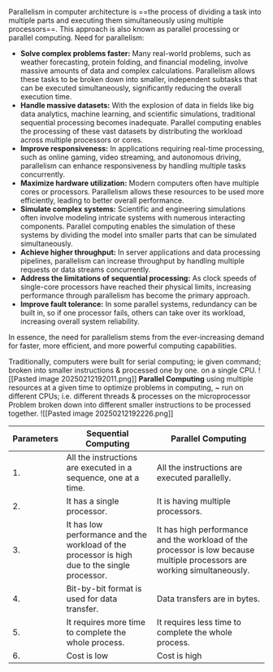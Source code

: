 Parallelism in computer architecture is ==the process of dividing a task into multiple parts and executing them simultaneously using multiple processors==. This approach is also known as parallel processing or parallel computing.
 Need for parallelism:
- **Solve complex problems faster:** Many real-world problems, such as weather forecasting, protein folding, and financial modeling, involve massive amounts of data and complex calculations. Parallelism allows these tasks to be broken down into smaller, independent subtasks that can be executed simultaneously, significantly reducing the overall execution time.
- **Handle massive datasets:** With the explosion of data in fields like big data analytics, machine learning, and scientific simulations, traditional sequential processing becomes inadequate. Parallel computing enables the processing of these vast datasets by distributing the workload across multiple processors or cores.
- **Improve responsiveness:** In applications requiring real-time processing, such as online gaming, video streaming, and autonomous driving, parallelism can enhance responsiveness by handling multiple tasks concurrently.
- **Maximize hardware utilization:** Modern computers often have multiple cores or processors. Parallelism allows these resources to be used more efficiently, leading to better overall performance.
- **Simulate complex systems:** Scientific and engineering simulations often involve modeling intricate systems with numerous interacting components. Parallel computing enables the simulation of these systems by dividing the model into smaller parts that can be simulated simultaneously.
- **Achieve higher throughput:** In server applications and data processing pipelines, parallelism can increase throughput by handling multiple requests or data streams concurrently.
- **Address the limitations of sequential processing:** As clock speeds of single-core processors have reached their physical limits, increasing performance through parallelism has become the primary approach.
- **Improve fault tolerance:** In some parallel systems, redundancy can be built in, so if one processor fails, others can take over its workload, increasing overall system reliability.

In essence, the need for parallelism stems from the ever-increasing demand for faster, more efficient, and more powerful computing capabilities.
 
 Traditionally, computers were built for serial computing; ie given command; broken into smaller instructions & processed one by one. on a single CPU.
 ![[Pasted image 20250212192011.png]]
**Parallel Computing**
using multiple resources at a given time to optimize problems in computing,
~ run on different CPUs; i.e. different threads & processes on the microprocessor
Problem broken down into different smaller instructions to be processed together.
![[Pasted image 20250212192226.png]]

|Parameters|Sequential Computing|Parallel Computing|
|---|---|---|
|1.|All the instructions are executed in a sequence, one at a time.|All the instructions are executed parallelly.|
|2.|It has a single processor.|It is having multiple processors.|
|3.|It has low performance and the workload of the processor is high due to the single processor.|It has high performance and the workload of the processor is low because multiple processors are working simultaneously.|
|4.|Bit-by-bit format is used for data transfer.|Data transfers are in bytes.|
|5.|It requires more time to complete the whole process.|It requires less time to complete the whole process.|
|6.|Cost is low|Cost is high|